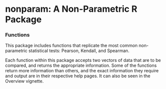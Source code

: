 # nonparam: A Non-Parametric R Package

### Functions

This package includes functions that replicate the most common non-parametric statistical tests: Pearson, Kendall, and Spearman. 

Each function within this package accepts two vectors of data that are to be compared, and returns the appropriate information. Some of the functions return more information than others, and the exact information they require and output are in their respective help pages. It can also be seen in the Overview vignette.
